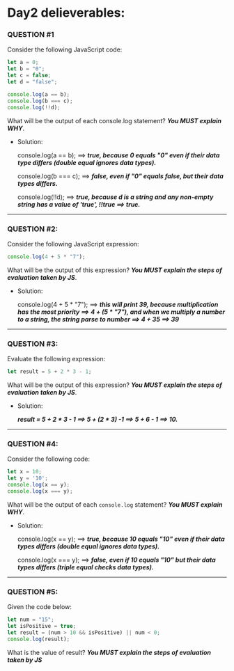 # Day2 delieverables:

### QUESTION #1

Consider the following JavaScript code:

```javascript
let a = 0;
let b = "0";
let c = false;
let d = "false";

console.log(a == b);
console.log(b === c);
console.log(!!d);
```
What will be the output of each console.log statement? **_You MUST explain WHY_**.

- Solution:
  
  console.log(a == b); ==> ***true, because 0 equals "0" even if their data type differs (double equal ignores data types).***

  console.log(b === c); ==> ***false, even if "0" equals false, but their data types differs.***

  console.log(!!d); ==> ***true, because d is a string and any non-empty string has a value of 'true', !!true ==> true.***

-------------------------------------------------------------------

### QUESTION #2:


Consider the following JavaScript expression:

```javascript
console.log(4 + 5 * "7");
```

What will be the output of this expression? **_You MUST explain the steps of evaluation taken by JS_**.

- Solution:

  console.log(4 + 5 * "7"); ==> ***this will print 39, because multiplication has the most priority ==> 4 + (5 * "7"), and when we multiply a number to a string, the string parse to number ==> 4 + 35 ==> 39***

-------------------------------------------------------------------

### QUESTION #3:

Evaluate the following expression:

```javascript
let result = 5 + 2 * 3 - 1;
```

What will be the output of this expression? **_You MUST explain the steps of evaluation taken by JS_**.

- Solution:

  ***result = 5 + 2 * 3 - 1 ==> 5 + (2 * 3) -1 ==> 5 + 6 - 1 ==> 10.***
-------------------------------------------------------------------

### QUESTION #4:

Consider the following code:

```javascript
let x = 10;
let y = '10';
console.log(x == y);
console.log(x === y);
```
What will be the output of each `console.log` statement? **_You MUST explain WHY_**.


- Solution:

  console.log(x == y); ==> ***true, because 10 equals "10" even if their data types differs (double equal ignores data types).***
  
  console.log(x === y); ==> ***false, even if 10 equals "10" but their data types differs (triple equal checks data types).***
-------------------------------------------------------------------

### QUESTION #5:

Given the code below:

```javascript
let num = "15";
let isPositive = true;
let result = (num > 10 && isPositive) || num < 0;
console.log(result);
```

What is the value of result? **_You MUST explain the steps of evaluation taken by JS_**
